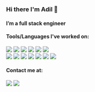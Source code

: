 ### Hi there I'm Adil 👋

<!--
**adilsaju/adilsaju** is a ✨ _special_ ✨ repository because its `README.md` (this file) appears on your GitHub profile.

Here are some ideas to get you started:

- 🔭 I’m currently working on ...
- 🌱 I’m currently learning ...
- 👯 I’m looking to collaborate on ...
- 🤔 I’m looking for help with ...
- 💬 Ask me about ...
- 📫 How to reach me: ...
- 😄 Pronouns: ...
- ⚡ Fun fact: ...
-->

<h4> I’m a full stack engineer</h4>

<h4> Tools/Languages I've worked on: </h4>

![](https://img.shields.io/badge/-ReactJS-22577a?style-for-the-badge&logo=react&logoColor=ffffff)
![](https://img.shields.io/badge/-TypeScript-57cc99?style-for-the-badge&logo=typescript&logoColor=ffffff)
![](https://img.shields.io/badge/-JavaScript-yellow?style-for-the-badge&logo=javascript&logoColor=ffffff)
![](https://img.shields.io/badge/-HTML5-C4515B?style-for-the-badge&logo=html5&logoColor=ffffff)
![](https://img.shields.io/badge/-CSS3-51A8E6?style-for-the-badge&logo=css3&logoColor=ffffff)
![](https://img.shields.io/badge/-SASS-FF6681?style-for-the-badge&logo=sass&logoColor=ffffff)
<br />
![](https://img.shields.io/badge/-Bootstrap-4A4453?style-for-the-badge&logo=bootstrap&logoColor=ffffff)
![](https://img.shields.io/badge/-Node.js-90a955?style-for-the-badge&logo=node.js&logoColor=ffffff)
![](https://img.shields.io/badge/-MongoDB-53CA60?style-for-the-badge&logo=mongodb&logoColor=ffffff)
![](https://img.shields.io/badge/-MySQL-yellow?style-for-the-badge&logo=mysql&logoColor=ffffff)
![](https://img.shields.io/badge/-Java-ED8B00?style-for-the-badge&logo=openjdk&logoColor=ffffff)
![](https://img.shields.io/badge/-Python-14354C?style-for-the-badge&logo=python&logoColor=ffffff)
![](https://img.shields.io/badge/-Amazon_AWS-FF9900?style-for-the-badge&logo=amazonaws&logoColor=ffffff)

<h4> Contact me at: </h4>
<a href='mailto:adilsaju@gmail.com'><img src='https://img.shields.io/badge/-Email-0FB659?style-for-the-badge&logo=gmail&logoColor=ffffff'></a> 
<a href='https://www.linkedin.com/in/adil-saju/'><img src='https://img.shields.io/badge/-LinkedIn-008AFF?style-for-the-badge&logo=linkedin&logoColor=ffffff'></a> 
